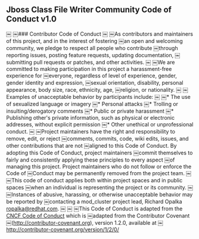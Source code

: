 ## Jboss Class File Writer Community Code of Conduct v1.0
￼
￼### Contributor Code of Conduct
￼
￼As contributors and maintainers of this project, and in the interest of fostering
￼an open and welcoming community, we pledge to respect all people who contribute
￼through reporting issues, posting feature requests, updating documentation,
￼submitting pull requests or patches, and other activities.
￼
￼We are committed to making participation in this project a harassment-free experience for
￼everyone, regardless of level of experience, gender, gender identity and expression,
￼sexual orientation, disability, personal appearance, body size, race, ethnicity, age,
￼religion, or nationality.
￼
￼Examples of unacceptable behavior by participants include:
￼
￼* The use of sexualized language or imagery
￼* Personal attacks
￼* Trolling or insulting/derogatory comments
￼* Public or private harassment
￼* Publishing other's private information, such as physical or electronic addresses, without explicit permission
￼* Other unethical or unprofessional conduct.
￼
￼Project maintainers have the right and responsibility to remove, edit, or reject
￼comments, commits, code, wiki edits, issues, and other contributions that are not
￼aligned to this Code of Conduct. By adopting this Code of Conduct, project maintainers
￼commit themselves to fairly and consistently applying these principles to every aspect
￼of managing this project. Project maintainers who do not follow or enforce the Code of
￼Conduct may be permanently removed from the project team.
￼
￼This code of conduct applies both within project spaces and in public spaces
￼when an individual is representing the project or its community.
￼
￼Instances of abusive, harassing, or otherwise unacceptable behavior may be reported by 
￼contacting a mod_cluster project lead, Richard Opalka <ropalka@redhat.com>.
￼
￼
￼This Code of Conduct is adapted from the [CNCF Code of Conduct](https://github.com/cncf/foundation/blob/master/code-of-conduct.md) which is 
￼adapted from the Contributor Covenant
￼(http://contributor-covenant.org), version 1.2.0, available at
￼http://contributor-covenant.org/version/1/2/0/
